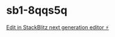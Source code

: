 # sb1-8qqs5q

[Edit in StackBlitz next generation editor ⚡️](https://stackblitz.com/~/github.com/ccandelora/sb1-8qqs5q)